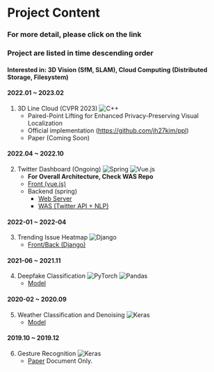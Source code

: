 # Project Content 
### For more detail, please click on the link 
### Project are listed in time descending order

#### Interested in: 3D Vision (SfM, SLAM), Cloud Computing (Distributed Storage, Filesystem)


#### 2022.01 ~ 2023.02
1. 3D Line Cloud (CVPR 2023) ![C++](https://img.shields.io/badge/c++-%2300599C.svg?style=flat-square&logo=appveyor&logoColor=white)
   - Paired-Point Lifting for Enhanced Privacy-Preserving Visual Localization
   - Official implementation (https://github.com/jh27kim/ppl)
   - Paper (Coming Soon)


#### 2022.04 ~ 2022.10
2. Twitter Dashboard (Ongoing) ![Spring](https://img.shields.io/badge/spring-%236DB33F.svg?style=flat-square&logo=appveyor&logoColor=white) ![Vue.js](https://img.shields.io/badge/vuejs-%2335495e.svg?style=flat-square&logo=appveyor&logoColor=%234FC08D)
   - **For Overall Architecture, Check WAS Repo**
   - [Front (vue.js)](https://github.com/jh27kim/chartDashbaord)
   - Backend (spring)
      - [Web Server](https://github.com/jh27kim/consumer)
      - [WAS (Twitter API + NLP)](https://github.com/jh27kim/producer)

#### 2022-01 ~ 2022-04
3. Trending Issue Heatmap ![Django](https://img.shields.io/badge/django-%23092E20.svg?style=flat-square&logo=appveyor&logoColor=white)
   - [Front/Back (Django)](https://github.com/jh27kim/NewsTreeMap)

#### 2021-06 ~ 2021.11
4. Deepfake Classification ![PyTorch](https://img.shields.io/badge/PyTorch-%23EE4C2C.svg?style=flat-square&logo=appveyor&logoColor=white) ![Pandas](https://img.shields.io/badge/pandas-%23150458.svg?style=flat-square&logo=appveyor&logoColor=white)
   - [Model](https://github.com/jh27kim/DeepFake) 

#### 2020-02 ~ 2020.09
5. Weather Classification and Denoising ![Keras](https://img.shields.io/badge/Keras-%23D00000.svg?style=flat-square&logo=appveyor&logoColor=white)
   - [Model](https://github.com/jh27kim/Classification-prior-to-Restoration)

#### 2019.10 ~ 2019.12
6. Gesture Recognition ![Keras](https://img.shields.io/badge/Keras-%23D00000.svg?style=flat-square&logo=appveyor&logoColor=white)
   - [Paper](https://github.com/jh27kim/Gesture) Document Only.
